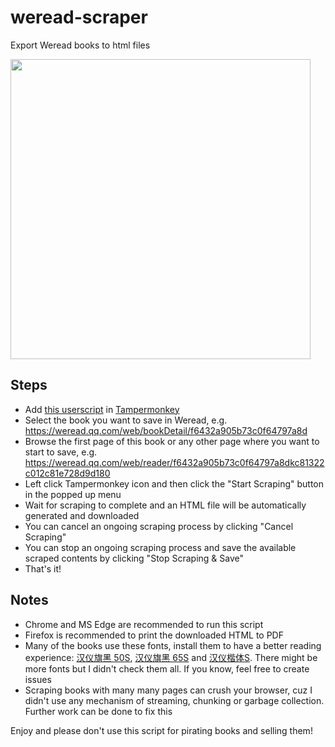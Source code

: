 # weread-scraper
Export Weread books to html files

<img src="https://user-images.githubusercontent.com/10386119/186714588-97e1b755-ce62-4f89-a64d-268824f39e9e.png" width=480/>

## Steps

- Add [this userscript](https://greasyfork.org/zh-CN/scripts/450169-weread-scraper) in [Tampermonkey](https://www.tampermonkey.net/)
- Select the book you want to save in Weread, e.g. https://weread.qq.com/web/bookDetail/f6432a905b73c0f64797a8d
- Browse the first page of this book or any other page where you want to start to save, e.g. https://weread.qq.com/web/reader/f6432a905b73c0f64797a8dkc81322c012c81e728d9d180
- Left click Tampermonkey icon and then click the "Start Scraping" button in the popped up menu
- Wait for scraping to complete and an HTML file will be automatically generated and downloaded
- You can cancel an ongoing scraping process by clicking "Cancel Scraping"
- You can stop an ongoing scraping process and save the available scraped contents by clicking "Stop Scraping & Save"
- That's it!

## Notes

- Chrome and MS Edge are recommended to run this script
- Firefox is recommended to print the downloaded HTML to PDF
- Many of the books use these fonts, install them to have a better reading experience: [汉仪旗黑 50S](https://www.hanyi.com.cn/productdetail?id=831), [汉仪旗黑 65S](https://www.hanyi.com.cn/productdetail.php?id=834) and [汉仪楷体S](https://www.hanyi.com.cn/productdetail.php?id=814). There might be more fonts  but I didn't check them all. If you know, feel free to create issues
- Scraping books with many many pages can crush your browser, cuz I didn't use any mechanism of streaming, chunking or garbage collection. Further work can be done to fix this

Enjoy and please don't use this script for pirating books and selling them!
